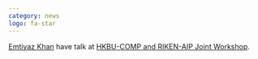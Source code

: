 ```yaml
---
category: news
logo: fa-star
---
```


[Emtiyaz Khan](https://emtiyaz.github.io/) have talk at [HKBU-COMP and RIKEN-AIP Joint Workshop](https://www.comp.hkbu.edu.hk/aiml2024/).
